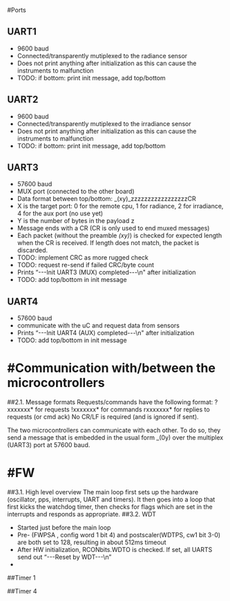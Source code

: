 #Ports

## UART1
*	9600 baud
*	Connected/transparently mutiplexed to the radiance sensor
*	Does not print anything after initialization as this can cause the instruments to malfunction
*	TODO: if bottom: print init message, add top/bottom
## UART2
*	9600 baud
*	Connected/transparently mutiplexed to the irradiance sensor
*	Does not print anything after initialization as this can cause the instruments to malfunction
*	TODO: if bottom: print init message, add top/bottom
## UART3
*	57600 baud
*	MUX port (connected to the other board)
*	Data format between top/bottom: _(xy)_zzzzzzzzzzzzzzzzzCR
*	X is the target port: 0 for the remote cpu, 1 for radiance, 2 for irradiance, 4 for the aux port (no use yet)
*	Y is the number of bytes in the payload z
*	Message ends with a CR (CR is only used to end muxed messages)
*	Each packet (without the preamble _(xy)_) is checked for expected length when the CR is received. If length does not match, the packet is discarded.
*	TODO: implement CRC as more rugged check
*	TODO: request re-send if failed CRC/byte count
*	Prints “---Init UART3 (MUX) completed---\n" after initialization
*	TODO: add top/bottom in init message
## UART4 
*	57600 baud 
*	communicate with the uC and request data from sensors
*	Prints “---Init UART4 (AUX) completed---\n" after initialization
*	TODO: add top/bottom in init message

#Communication with/between the microcontrollers
===================================================

##2.1.	Message formats
Requests/commands have the following format:
?xxxxxxx* for requests
!xxxxxxx* for commands
rxxxxxxx* for replies to requests (or cmd ack)
No CR/LF is required (and is ignored if sent).

The two microcontrollers can communicate with each other. To do so, they send a message that is embedded in the usual form _(0y) over the multiplex (UART3) port at 57600 baud.
 
#FW 
======

##3.1.	High level overview
The main loop first sets up the hardware (oscillator, pps, interrupts, UART and timers). It then goes into a loop that first kicks the watchdog timer, then checks for flags which are set in the interrupts and responds as appropriate.
##3.2.	WDT
*	Started just before the main loop
*	Pre- (FWPSA , config word 1 bit 4) and postscaler(WDTPS, cw1 bit 3-0) are both set to 128, resulting in about 512ms timeout
*	After HW initialization, RCONbits.WDTO is checked. If set, all UARTS send out “---Reset by WDT---\n”
*	
##Timer 1

##Timer 4
